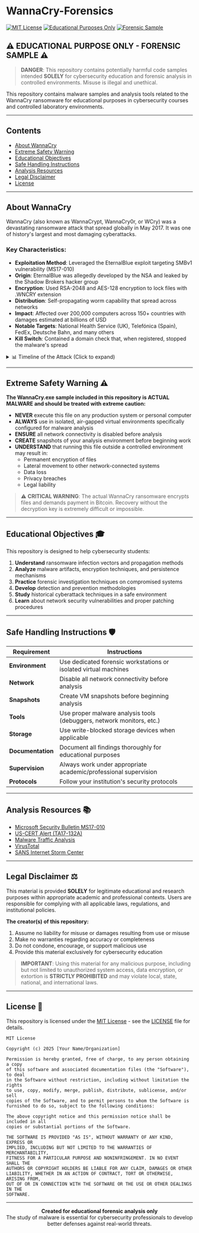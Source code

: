 # WannaCry-Forensics

[![MIT License](https://img.shields.io/badge/License-MIT-blue.svg)](https://opensource.org/licenses/MIT)
[![Educational Purposes Only](https://img.shields.io/badge/Purpose-Educational%20Only-red.svg)](https://github.com/username/WannaCry-Forensics)
[![Forensic Sample](https://img.shields.io/badge/Type-Forensic%20Sample-orange.svg)](https://github.com/username/WannaCry-Forensics)

## ⚠️ **EDUCATIONAL PURPOSE ONLY - FORENSIC SAMPLE** ⚠️

> **DANGER**: This repository contains potentially harmful code samples intended **SOLELY** for cybersecurity education and forensic analysis in controlled environments. Misuse is illegal and unethical.

This repository contains malware samples and analysis tools related to the WannaCry ransomware for educational purposes in cybersecurity courses and controlled laboratory environments.

---

## Contents

* [About WannaCry](#about)
* [Extreme Safety Warning](#warning)
* [Educational Objectives](#objectives)
* [Safe Handling Instructions](#handling)
* [Analysis Resources](#resources)
* [Legal Disclaimer](#disclaimer)
* [License](#license)

---

<a name="about"></a>
## About WannaCry

WannaCry (also known as WannaCrypt, WannaCry0r, or WCry) was a devastating ransomware attack that spread globally in May 2017. It was one of history's largest and most damaging cyberattacks.

### Key Characteristics:

- **Exploitation Method**: Leveraged the EternalBlue exploit targeting SMBv1 vulnerability (MS17-010)
- **Origin**: EternalBlue was allegedly developed by the NSA and leaked by the Shadow Brokers hacker group
- **Encryption**: Used RSA-2048 and AES-128 encryption to lock files with .WNCRY extension
- **Distribution**: Self-propagating worm capability that spread across networks
- **Impact**: Affected over 200,000 computers across 150+ countries with damages estimated at billions of USD
- **Notable Targets**: National Health Service (UK), Telefónica (Spain), FedEx, Deutsche Bahn, and many others
- **Kill Switch**: Contained a domain check that, when registered, stopped the malware's spread

<details>
<summary>📊 Timeline of the Attack (Click to expand)</summary>

| Date (2017) | Event |
|-------------|-------|
| March 14 | Microsoft releases patch for MS17-010 vulnerability |
| April 14 | EternalBlue exploit released by Shadow Brokers |
| May 12 | WannaCry ransomware attack begins |
| May 12 | Security researcher registers kill switch domain, slowing the spread |
| May 14 | "WannaDecrypt0r 2.0" variant without kill switch appears |
| May 15 | Marcus Hutchins (MalwareTech) recognized for discovering kill switch |

</details>

---

<a name="warning"></a>
## Extreme Safety Warning ⚠️

**The WannaCry.exe sample included in this repository is ACTUAL MALWARE and should be treated with extreme caution:**

- **NEVER** execute this file on any production system or personal computer
- **ALWAYS** use in isolated, air-gapped virtual environments specifically configured for malware analysis
- **ENSURE** all network connectivity is disabled before analysis
- **CREATE** snapshots of your analysis environment before beginning work
- **UNDERSTAND** that running this file outside a controlled environment may result in:
  - Permanent encryption of files
  - Lateral movement to other network-connected systems
  - Data loss
  - Privacy breaches
  - Legal liability

> ⚠️ **CRITICAL WARNING**: The actual WannaCry ransomware encrypts files and demands payment in Bitcoin. Recovery without the decryption key is extremely difficult or impossible.

---

<a name="objectives"></a>
## Educational Objectives 🎓

This repository is designed to help cybersecurity students:

1. **Understand** ransomware infection vectors and propagation methods
2. **Analyze** malware artifacts, encryption techniques, and persistence mechanisms
3. **Practice** forensic investigation techniques on compromised systems
4. **Develop** detection and prevention methodologies
5. **Study** historical cyberattack techniques in a safe environment
6. **Learn** about network security vulnerabilities and proper patching procedures

---

<a name="handling"></a>
## Safe Handling Instructions 🛡️

| Requirement | Instructions |
|-------------|--------------|
| **Environment** | Use dedicated forensic workstations or isolated virtual machines |
| **Network** | Disable all network connectivity before analysis |
| **Snapshots** | Create VM snapshots before beginning analysis |
| **Tools** | Use proper malware analysis tools (debuggers, network monitors, etc.) |
| **Storage** | Use write-blocked storage devices when applicable |
| **Documentation** | Document all findings thoroughly for educational purposes |
| **Supervision** | Always work under appropriate academic/professional supervision |
| **Protocols** | Follow your institution's security protocols |

---

<a name="resources"></a>
## Analysis Resources 📚

- [Microsoft Security Bulletin MS17-010](https://docs.microsoft.com/en-us/security-updates/securitybulletins/2017/ms17-010)
- [US-CERT Alert (TA17-132A)](https://www.cisa.gov/news-events/alerts/2017/05/12/indicators-compromise-wannacrypt-ransomware)
- [Malware Traffic Analysis](https://www.malware-traffic-analysis.net/)
- [VirusTotal](https://www.virustotal.com/)
- [SANS Internet Storm Center](https://isc.sans.edu/)

---

<a name="disclaimer"></a>
## Legal Disclaimer ⚖️

This material is provided **SOLELY** for legitimate educational and research purposes within appropriate academic and professional contexts. Users are responsible for complying with all applicable laws, regulations, and institutional policies.

**The creator(s) of this repository:**
1. Assume no liability for misuse or damages resulting from use or misuse
2. Make no warranties regarding accuracy or completeness
3. Do not condone, encourage, or support malicious use
4. Provide this material exclusively for cybersecurity education

> **IMPORTANT**: Using this material for any malicious purpose, including but not limited to unauthorized system access, data encryption, or extortion is **STRICTLY PROHIBITED** and may violate local, state, national, and international laws.

---

<a name="license"></a>
## License 📜

This repository is licensed under the [MIT License](https://opensource.org/licenses/MIT) - see the [LICENSE](./LICENSE) file for details.

```
MIT License

Copyright (c) 2025 [Your Name/Organization]

Permission is hereby granted, free of charge, to any person obtaining a copy
of this software and associated documentation files (the "Software"), to deal
in the Software without restriction, including without limitation the rights
to use, copy, modify, merge, publish, distribute, sublicense, and/or sell
copies of the Software, and to permit persons to whom the Software is
furnished to do so, subject to the following conditions:

The above copyright notice and this permission notice shall be included in all
copies or substantial portions of the Software.

THE SOFTWARE IS PROVIDED "AS IS", WITHOUT WARRANTY OF ANY KIND, EXPRESS OR
IMPLIED, INCLUDING BUT NOT LIMITED TO THE WARRANTIES OF MERCHANTABILITY,
FITNESS FOR A PARTICULAR PURPOSE AND NONINFRINGEMENT. IN NO EVENT SHALL THE
AUTHORS OR COPYRIGHT HOLDERS BE LIABLE FOR ANY CLAIM, DAMAGES OR OTHER
LIABILITY, WHETHER IN AN ACTION OF CONTRACT, TORT OR OTHERWISE, ARISING FROM,
OUT OF OR IN CONNECTION WITH THE SOFTWARE OR THE USE OR OTHER DEALINGS IN THE
SOFTWARE.
```

---

<div align="center">

**Created for educational forensic analysis only**  
The study of malware is essential for cybersecurity professionals to develop better defenses against real-world threats.

</div>
